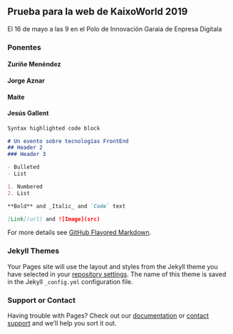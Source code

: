 ## Prueba para la web de KaixoWorld 2019

El 16 de mayo a las 9 en el Polo de Innovación Garaia de Enpresa Digitala


### Ponentes

#### Zuriñe Menéndez


#### Jorge Aznar


#### Maite


#### Jesús Gallent

```markdown
Syntax highlighted code block

# Un evento sobre tecnologías FrontEnd
## Header 2
### Header 3

- Bulleted
- List

1. Numbered
2. List

**Bold** and _Italic_ and `Code` text

[Link](url) and ![Image](src)
```

For more details see [GitHub Flavored Markdown](https://guides.github.com/features/mastering-markdown/).

### Jekyll Themes

Your Pages site will use the layout and styles from the Jekyll theme you have selected in your [repository settings](https://github.com/arketipo/kaixoworld/settings). The name of this theme is saved in the Jekyll `_config.yml` configuration file.

### Support or Contact

Having trouble with Pages? Check out our [documentation](https://help.github.com/categories/github-pages-basics/) or [contact support](https://github.com/contact) and we’ll help you sort it out.
